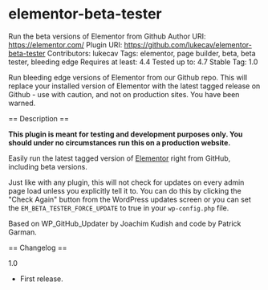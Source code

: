 # elementor-beta-tester
Run the beta versions of Elementor from Github
Author URI: https://elementor.com/
Plugin URI: https://github.com/lukecav/elementor-beta-tester
Contributors: lukecav
Tags: elementor, page builder, beta, beta tester, bleeding edge
Requires at least: 4.4
Tested up to: 4.7
Stable Tag: 1.0

Run bleeding edge versions of Elementor from our Github repo. This will replace your installed version of Elementor with the latest tagged release on Github - use with caution, and not on production sites. You have been warned.

== Description ==

**This plugin is meant for testing and development purposes only. You should under no circumstances run this on a production website.**

Easily run the latest tagged version of [Elementor](https://wordpress.org/plugins/elementor/) right from GitHub, including beta versions.

Just like with any plugin, this will not check for updates on every admin page load unless you explicitly tell it to. You can do this by clicking the "Check Again" button from the WordPress updates screen or you can set the `EM_BETA_TESTER_FORCE_UPDATE` to true in your `wp-config.php` file.

Based on WP_GitHub_Updater by Joachim Kudish and code by Patrick Garman.

== Changelog ==

1.0
* First release.
